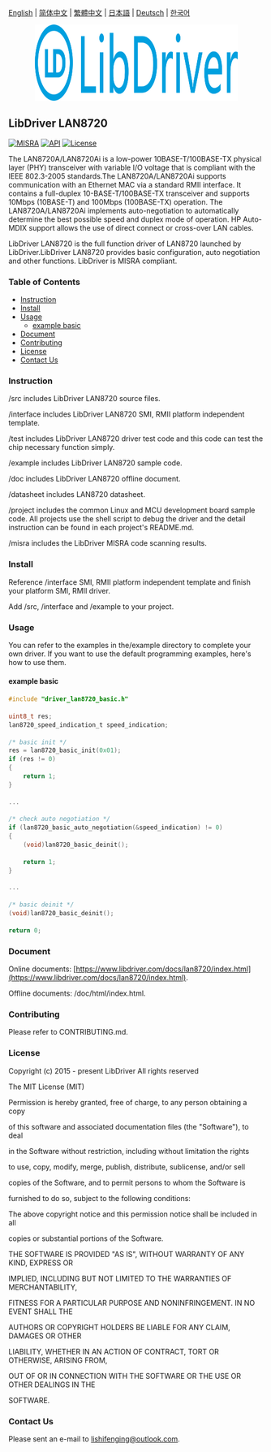 [English](/README.md) | [ 简体中文](/README_zh-Hans.md) | [繁體中文](/README_zh-Hant.md) | [日本語](/README_ja.md) | [Deutsch](/README_de.md) | [한국어](/README_ko.md)

<div align=center>
<img src="/doc/image/logo.svg" width="400" height="150"/>
</div>

## LibDriver LAN8720

[![MISRA](https://img.shields.io/badge/misra-compliant-brightgreen.svg)](/misra/README.md) [![API](https://img.shields.io/badge/api-reference-blue.svg)](https://www.libdriver.com/docs/lan8720/index.html) [![License](https://img.shields.io/badge/license-MIT-brightgreen.svg)](/LICENSE)

The LAN8720A/LAN8720Ai is a low-power 10BASE-T/100BASE-TX physical layer (PHY) transceiver with variable I/O voltage that is compliant with the IEEE 802.3-2005 standards.The LAN8720A/LAN8720Ai supports communication with an Ethernet MAC via a standard RMII interface. It contains a full-duplex 10-BASE-T/100BASE-TX transceiver and supports 10Mbps (10BASE-T) and 100Mbps (100BASE-TX) operation. The LAN8720A/LAN8720Ai implements auto-negotiation to automatically determine the best possible speed and duplex mode of operation. HP Auto-MDIX support allows the use of direct connect or cross-over LAN cables.

LibDriver LAN8720 is the full function driver of LAN8720 launched by LibDriver.LibDriver LAN8720 provides basic configuration, auto negotiation and other functions. LibDriver is MISRA compliant.

### Table of Contents

  - [Instruction](#Instruction)
  - [Install](#Install)
  - [Usage](#Usage)
    - [example basic](#example-basic)
  - [Document](#Document)
  - [Contributing](#Contributing)
  - [License](#License)
  - [Contact Us](#Contact-Us)

### Instruction

/src includes LibDriver LAN8720 source files.

/interface includes LibDriver LAN8720 SMI, RMII platform independent template.

/test includes LibDriver LAN8720 driver test code and this code can test the chip necessary function simply.

/example includes LibDriver LAN8720 sample code.

/doc includes LibDriver LAN8720 offline document.

/datasheet includes LAN8720 datasheet.

/project includes the common Linux and MCU development board sample code. All projects use the shell script to debug the driver and the detail instruction can be found in each project's README.md.

/misra includes the LibDriver MISRA code scanning results.

### Install

Reference /interface SMI, RMII platform independent template and finish your platform SMI, RMII driver.

Add /src, /interface and /example to your project.

### Usage

You can refer to the examples in the/example directory to complete your own driver. If you want to use the default programming examples, here's how to use them.

#### example basic

```C
#include "driver_lan8720_basic.h"

uint8_t res;
lan8720_speed_indication_t speed_indication;

/* basic init */
res = lan8720_basic_init(0x01);
if (res != 0)
{
    return 1;
}

...
    
/* check auto negotiation */
if (lan8720_basic_auto_negotiation(&speed_indication) != 0)
{
    (void)lan8720_basic_deinit();
    
    return 1;
}

...

/* basic deinit */    
(void)lan8720_basic_deinit();

return 0;
```

### Document

Online documents: [https://www.libdriver.com/docs/lan8720/index.html](https://www.libdriver.com/docs/lan8720/index.html).

Offline documents: /doc/html/index.html.

### Contributing

Please refer to CONTRIBUTING.md.

### License

Copyright (c) 2015 - present LibDriver All rights reserved



The MIT License (MIT) 



Permission is hereby granted, free of charge, to any person obtaining a copy

of this software and associated documentation files (the "Software"), to deal

in the Software without restriction, including without limitation the rights

to use, copy, modify, merge, publish, distribute, sublicense, and/or sell

copies of the Software, and to permit persons to whom the Software is

furnished to do so, subject to the following conditions: 



The above copyright notice and this permission notice shall be included in all

copies or substantial portions of the Software. 



THE SOFTWARE IS PROVIDED "AS IS", WITHOUT WARRANTY OF ANY KIND, EXPRESS OR

IMPLIED, INCLUDING BUT NOT LIMITED TO THE WARRANTIES OF MERCHANTABILITY,

FITNESS FOR A PARTICULAR PURPOSE AND NONINFRINGEMENT. IN NO EVENT SHALL THE

AUTHORS OR COPYRIGHT HOLDERS BE LIABLE FOR ANY CLAIM, DAMAGES OR OTHER

LIABILITY, WHETHER IN AN ACTION OF CONTRACT, TORT OR OTHERWISE, ARISING FROM,

OUT OF OR IN CONNECTION WITH THE SOFTWARE OR THE USE OR OTHER DEALINGS IN THE

SOFTWARE. 

### Contact Us

Please sent an e-mail to lishifenging@outlook.com.